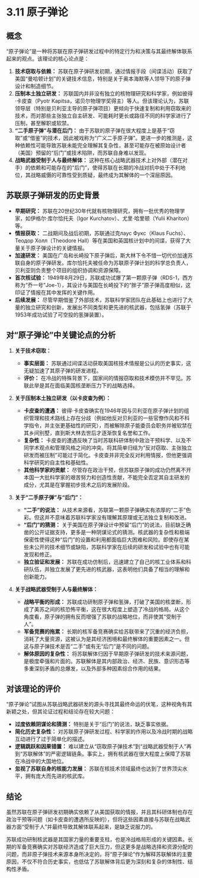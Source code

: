 # 3.11 原子弹论

## 概念

“原子弹论”是一种将苏联在原子弹研发过程中的特定行为和决策与其最终解体联系起来的观点。该理论的核心论点是：

1.  **技术窃取与依赖：** 苏联在原子弹研发初期，通过情报手段（间谍活动）获取了美国“曼哈顿计划”的关键技术信息，特别是关于奥本海默等人领导下的原子弹设计和制造细节。
2.  **压制本土独立研发：** 苏联国内并非没有独立的核物理研究和科学家，例如彼得·卡皮查（Pyotr Kapitsa，诺贝尔物理学奖得主）等人。但该理论认为，苏联领导层（特别是贝利亚主导的原子弹项目）更倾向于快速复制和利用窃取来的技术，而对那些主张独立自主研发、可能耗时更长或路径不同的科学家进行了压制，甚至解职或软禁。
3.  **“二手原子弹”与潜在后门：** 由于苏联的原子弹在很大程度上是基于“窃取”或“借鉴”的技术，因此被戏称为“广义二手原子弹”。更进一步的推测是，这种依赖性可能导致苏联未能完全理解其复杂性，甚至可能存在被原始设计者（美国）预留的“后门”或技术陷阱，而苏联自身难以发现。
4.  **战略武器受制于人与最终解体：** 这种在核心战略武器技术上对外部（潜在对手）的依赖和可能存在的“后门”，使得苏联在长期的冷战对抗中处于不利地位，其战略威慑的可靠性受到质疑，最终成为其解体的一个深层原因。

## 苏联原子弹研发的历史背景

*   **早期研究：** 苏联在20世纪30年代就有核物理研究，拥有一批优秀的物理学家，如伊格尔·库尔恰托夫（Igor Kurchatov）、尤里·哈里顿（Yulii Khariton）等。
*   **情报获取：** 二战期间及战后初期，苏联通过克лаус Фукс（Klaus Fuchs）、Теодор Холл（Theodore Hall）等在美国和英国核计划中的间谍，获得了大量关于原子弹设计的关键情报。
*   **加速研发：** 美国在广岛和长崎投下原子弹后，斯大林下令不惜一切代价加速苏联自身的原子弹研发。库尔恰托夫被任命为苏联原子弹计划的科学总负责人，贝利亚则负责整个项目的组织协调和资源保障。
*   **首次核试验：** 1949年8月29日，苏联成功试爆了第一颗原子弹（RDS-1，西方称为“乔一号”Joe-1），其设计与美国在长崎投下的“胖子”原子弹高度相似，这印证了情报在其中发挥的关键作用。
*   **后续发展：** 尽管早期借鉴了外部技术，苏联科学家团队在此基础上也进行了大量的独立研究和创新，发展出不同类型和更先进的核武器，包括氢弹（苏联于1953年成功试验了可空投的氢弹装置）。

## 对“原子弹论”中关键论点的分析

1.  **关于技术窃取：**
    *   **事实层面：** 苏联通过间谍活动获取美国核技术情报是公认的历史事实，这无疑加速了其原子弹的研发进程。
    *   **评价：** 在冷战的特殊背景下，国家间的情报窃取和技术模仿并不罕见。苏联此举是其在面临美国核垄断压力下的战略选择。

2.  **关于压制本土独立研发（以卡皮查为例）：**
    *   **卡皮查的遭遇：** 彼得·卡皮查确实在1946年因与贝利亚在原子弹计划的组织管理和技术路线上存在分歧（例如他反对贝利亚的一些官僚作风和不科学指令，并主张更基础性的研究），而被解除原子能委员会职务并被软禁在其乡间别墅，直到斯大林去世后才逐渐恢复名誉和工作。
    *   **复杂性：** 卡皮查的遭遇反映了当时苏联科研体制中政治干预科学、以及不同学术观点和管理风格之间的冲突。将其简单归结为“反对窃取、主张独立研发而被压制”可能过于简化。卡皮查并非完全反对利用情报，但他更强调科学研究的自主性和基础性。
    *   **其他科学家的贡献：** 尽管存在政治干预，但苏联原子弹的成功仍然离不开本国一大批科学家的艰苦努力和创造性贡献，不能完全否定其自主研发的成分，尤其是在掌握初步技术之后的发展阶段。

3.  **关于“二手原子弹”与“后门”：**
    *   **“二手”的说法：** 从技术来源看，苏联第一颗原子弹确实有浓厚的“二手”色彩。但这并不意味着苏联科学家没有理解其原理或无法独立复制和改进。
    *   **“后门”的猜测：** 关于美国在原子弹设计中预留“后门”的说法，目前缺乏确凿的公开证据支持，更多是一种阴谋论式的猜测。核武器的复杂性和极端保密性使得这种“后门”的设置和利用都面临巨大困难和风险。即使存在某些未公开的技术细节或缺陷，苏联科学家在后续的研发和试验中也有可能发现和修正。
    *   **独立验证和发展：** 苏联在成功仿制后，迅速建立了自己的核工业体系和科研队伍，并独立发展了更先进的核武器，这表明他们具备了相当的理解和创新能力。

4.  **关于战略武器受制于人与最终解体：**
    *   **战略平衡的形成：** 苏联成功研制原子弹和氢弹，打破了美国的核垄断，形成了美苏之间的核恐怖平衡，这在很大程度上塑造了冷战的格局。从这个角度看，原子弹的拥有反而增强了苏联的战略地位，而非使其“受制于人”。
    *   **军备竞赛的拖累：** 长期的核军备竞赛确实给苏联带来了沉重的经济负担，消耗了大量资源，这被认为是其经济困境和最终解体的重要因素之一。但这与原子弹技术是否“二手”或有无“后门”是不同的问题。
    *   **解体原因的复杂性：** 将苏联解体归因于早期原子弹研发的技术来源问题，是极度牵强和片面的。苏联解体是其内部政治、经济、民族、意识形态等多重深刻矛盾的总爆发，以及外部多种因素综合作用的结果。

## 对该理论的评价

“原子弹论”试图从苏联战略武器研发的源头寻找其最终命运的伏笔，这种视角有其新颖之处，但其论证过程和结论存在较大问题：

*   **过度依赖阴谋论和猜测：** 特别是关于“后门”的说法，缺乏事实依据。
*   **简化历史复杂性：** 对苏联原子弹研发过程、科学家的作用以及冷战时期的战略互动进行了过于简单化的描述。
*   **逻辑跳跃和因果错置：** 难以建立从“窃取原子弹技术”到“战略武器受制于人”再到“苏联解体”的严密逻辑链条。事实上，拥有核武器在很大程度上保障了苏联在冷战中的大国地位。
*   **忽视了苏联自身的核能力发展：** 苏联在核技术领域最终也达到了世界顶尖水平，拥有庞大而先进的核武库。

## 结论

虽然苏联在原子弹研发初期确实依赖了从美国获取的情报，并且其科研体制也存在政治干预等问题（如卡皮查的遭遇所反映的），但将这些因素直接与苏联在战略武器方面“受制于人”并最终导致其解体联系起来，是缺乏说服力的。

苏联成功研制核武器是其国家力量的重要支柱，也是冷战格局形成的关键因素。长期的军备竞赛确实对苏联经济造成了巨大压力，但这更多是战略选择和资源分配的问题，而非原子弹技术来源本身所决定的。将“原子弹论”作为解释苏联解体的主要原因，不仅不符合历史事实，也低估了苏联解体背后更为深刻和复杂的体制性、结构性矛盾。